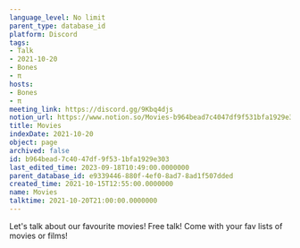 ```yaml
---
language_level: No limit
parent_type: database_id
platform: Discord
tags:
- Talk
- 2021-10-20
- Bones
- π
hosts:
- Bones
- π
meeting_link: https://discord.gg/9Kbq4djs
notion_url: https://www.notion.so/Movies-b964bead7c4047df9f531bfa1929e303
title: Movies
indexDate: 2021-10-20
object: page
archived: false
id: b964bead-7c40-47df-9f53-1bfa1929e303
last_edited_time: 2023-09-18T10:49:00.0000000
parent_database_id: e9339446-880f-4ef0-8ad7-8ad1f507dded
created_time: 2021-10-15T12:55:00.0000000
name: Movies
talktime: 2021-10-20T21:00:00.0000000
---
```


Let's talk about our favourite movies!
Free talk! Come with your fav lists of movies or films!



